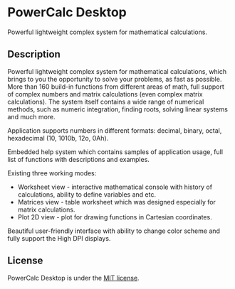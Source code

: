 # PowerCalc Desktop

Powerful lightweight complex system for mathematical calculations.

## Description
Powerful lightweight complex system for mathematical calculations, which brings to you the opportunity to solve your problems, as fast as possible. More than 160 build-in functions from different areas of math, full support of complex numbers and matrix calculations (even complex matrix calculations). The system itself contains a wide range of numerical methods, such as numeric integration, finding roots, solving linear systems and much more.

Application supports numbers in different formats: decimal, binary, octal, hexadecimal (10, 1010b, 12o, 0Ah).

Embedded help system which contains samples of application usage, full list of functions with descriptions and examples.

Existing three working modes:

* Worksheet view - interactive mathematical console with history of calculations, ability to define variables and etc.
* Matrices view - table worksheet which was designed especially for matrix calculations.
* Plot 2D view - plot for drawing functions in Cartesian coordinates.

Beautiful user-friendly interface with ability to change color scheme and fully support the High DPI displays.

## License
PowerCalc Desktop is under the [MIT license](LICENSE.md).
